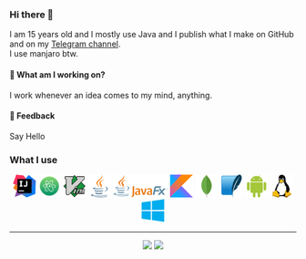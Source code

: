 ### Hi there 👋
I am 15 years old and I mostly use Java and I publish what I make on GitHub and on my [Telegram channel](https://t.me/Explorer_browser).
<br>
I use manjaro btw.

#### 🌱 What am I working on?

I work whenever an idea comes to my mind, anything.

#### 💬 Feedback

Say Hello

### What I use

<div align=center>
  <img src="icons/intellij-icon.svg" width=40 height=40 alt="Intellij Idea">
  <img src="icons/atom-icon.svg" width=40 height=40 alt="Atom">
  <img src="icons/vim-logo.svg" width=40 height=40 alt="Vim">
  <img src="icons/java-icon.svg" width=40 height=40 alt="Java">
  <img src="icons/JavaFX_Logo.png" height=40 alt="JavaFX">
  <img src="icons/kotlinlang-icon.svg" width=40 height=40 alt="Kotlin">
  <img src="icons/mongodb-icon.svg" width=40 height=40 alt="MongoDB">
  <img src="icons/sqlite-icon.svg" width=40 height=40 alt="SQLite">
  <img src="icons/android-icon.svg" width=40 height=40 alt="Android">
  <img src="icons/linux-icon.svg" width=40 height=40 alt="Linux">
  <img src="icons/windows-icon.svg" width=40 height=40 alt="Windows">
</div>
<hr>
<div align=center>
  <img src="https://github-readme-stats.vercel.app/api?username=AmirAli-AZ&show_icons=true&bg_color=00000000">
  <img src="https://github-readme-stats.vercel.app/api/top-langs/?username=AmirAli-AZ&layout=compact&bg_color=00000000">
</div>
